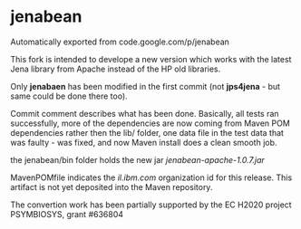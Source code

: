 # jenabean
Automatically exported from code.google.com/p/jenabean

This fork is intended to develope a new version which works with the latest Jena library from Apache instead of the HP old libraries.

Only **jenabaen** has been modified in the first commit (not **jps4jena** - but same could be done there too).

Commit comment describes what has been done. Basically, all tests ran successfully, 
more of the dependencies are now coming from Maven POM dependencies rather then the lib/ folder, one data file in the 
test data that was faulty - was fixed, and now Maven install does a clean smooth job.

the jenabean/bin folder holds the new jar *jenabean-apache-1.0.7.jar*

MavenPOMfile indicates the *il.ibm.com* organization id for this release.
This artifact is not yet deposited into the Maven repository.

The convertion work has been partially supported by the EC H2020 project PSYMBIOSYS, grant #636804
